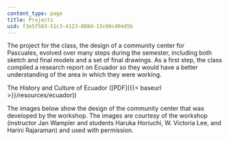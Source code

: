 ```yaml
---
content_type: page
title: Projects
uid: f3e5f503-51c3-4123-888d-13c00c404d5b
---
```


The project for the class, the design of a community center for Pascuales, evolved over many steps during the semester, including both sketch and final models and a set of final drawings. As a first step, the class compiled a research report on Ecuador so they would have a better understanding of the area in which they were working.

The History and Culture of Ecuador ([PDF]({{< baseurl >}}/resources/ecuador))

The images below show the design of the community center that was developed by the workshop. The images are courtesy of the workshop (instructor Jan Wampler and students Haruka Horiuchi, W. Victoria Lee, and Harini Rajaraman) and used with permission.